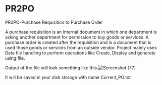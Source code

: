 # PR2PO
PR2PO-Purchase Requisition to Purchase Order

A purchase requisition is an internal document in which one department is asking another department for permission to buy goods or services. A purchase order is created after the requisition and is a document that is used those goods or services from an outside vendor. Project mainly uses Data file handling to perform operations like Create, Display and generate using file.

Output of the file will look something like this.![Screenshot (77)](https://user-images.githubusercontent.com/110258157/187438167-6f86ebf6-01b9-48d8-ba86-6f58e6581796.png)

It will be saved in your disk storage with name Current_PO.txt

